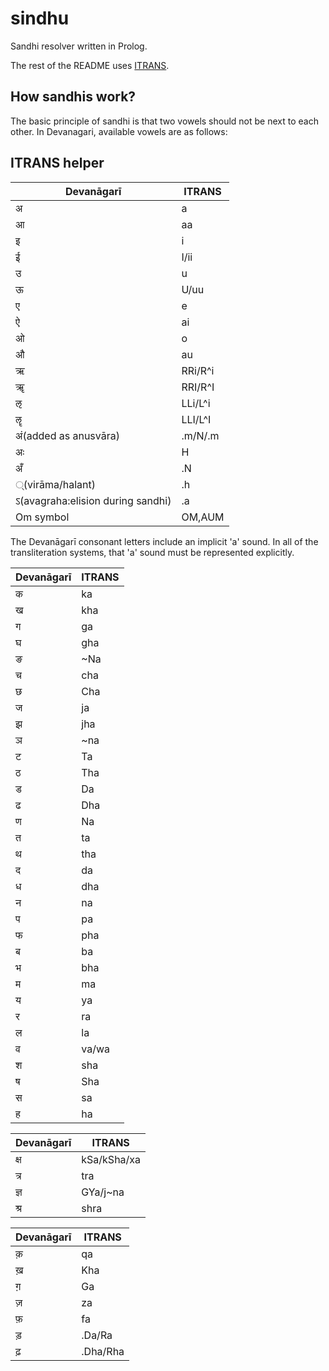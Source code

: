 # sindhu

Sandhi resolver written in Prolog.

The rest of the README uses [ITRANS](https://en.wikipedia.org/wiki/ITRANS).

## How sandhis work?

The basic principle of sandhi is that two vowels should not be next to each other. In Devanagari, available vowels are as follows:















## ITRANS helper

| Devanāgarī                        | ITRANS  |
|-----------------------------------|---------|
| अ                                 | a       |
| आ                                 | aa      |
| इ                                 | i       |
| ई                                 | I/ii    |
| उ                                 | u       |
| ऊ                                 | U/uu    |
| ए                                 | e       |
| ऐ                                 | ai      |
| ओ                                 | o       |
| औ                                 | au      |
| ऋ                                 | RRi/R^i |
| ॠ                                 | RRI/R^I |
| ऌ                                 | LLi/L^i |
| ॡ                                 | LLI/L^I |
| अं(added as anusvāra)             | .m/N/.m |
| अः                                | H       |
| अँ                                | .N      |
| ्(virāma/halant)                  | .h      |
| ऽ(avagraha:elision during sandhi) | .a      |
| Om symbol                         | OM,AUM  |

The Devanāgarī consonant letters include an implicit 'a' sound. In all of the transliteration systems, that 'a' sound must be represented explicitly.

| Devanāgarī | ITRANS |
|------------|--------|
| क          | ka     |
| ख          | kha    |
| ग          | ga     |
| घ          | gha    |
| ङ          | ~Na    |
| च          | cha    |
| छ          | Cha    |
| ज          | ja     |
| झ          | jha    |
| ञ          | ~na    |
| ट          | Ta     |
| ठ          | Tha    |
| ड          | Da     |
| ढ          | Dha    |
| ण          | Na     |
| त          | ta     |
| थ          | tha    |
| द          | da     |
| ध          | dha    |
| न          | na     |
| प          | pa     |
| फ          | pha    |
| ब          | ba     |
| भ          | bha    |
| म          | ma     |
| य          | ya     |
| र          | ra     |
| ल          | la     |
| व          | va/wa  |
| श          | sha    |
| ष          | Sha    |
| स          | sa     |
| ह          | ha     |

| Devanāgarī | ITRANS      |
|-----------|-------------|
| क्ष        | kSa/kSha/xa |
| त्र        | tra         |
| ज्ञ        | GYa/j~na    |
| श्र        | shra        |

| Devanāgarī | ITRANS   |
|-----------|----------|
| क़         | qa       |
| ख़         | Kha      |
| ग़         | Ga       |
| ज़         | za       |
| फ़         | fa       |
| ड़         | .Da/Ra   |
| ढ़         | .Dha/Rha |
